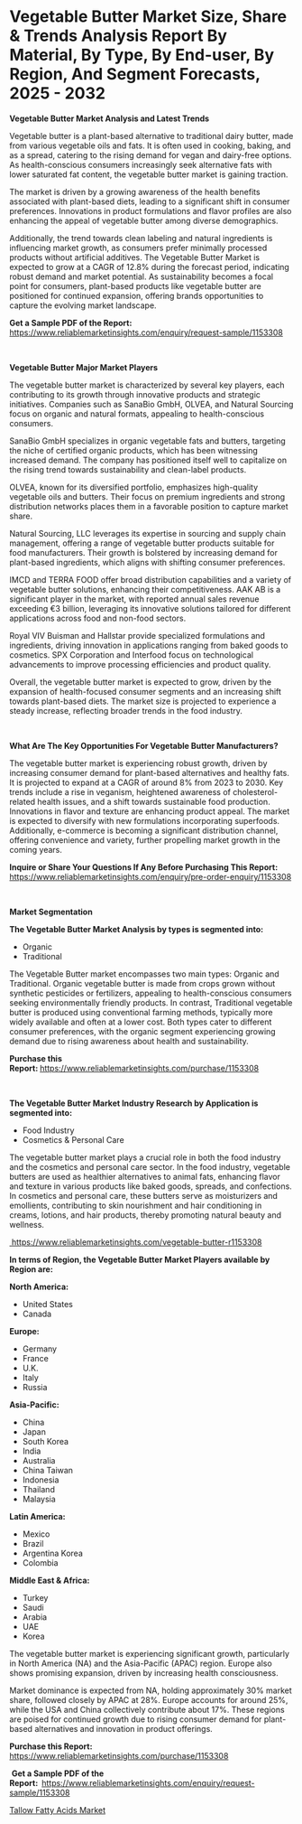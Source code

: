 <p><h1>Vegetable Butter Market Size, Share & Trends Analysis Report By Material, By Type, By End-user, By Region, And Segment Forecasts, 2025 - 2032</h1></p><p><strong>Vegetable Butter Market Analysis and Latest Trends</strong></p>
<p><p>Vegetable butter is a plant-based alternative to traditional dairy butter, made from various vegetable oils and fats. It is often used in cooking, baking, and as a spread, catering to the rising demand for vegan and dairy-free options. As health-conscious consumers increasingly seek alternative fats with lower saturated fat content, the vegetable butter market is gaining traction. </p><p>The market is driven by a growing awareness of the health benefits associated with plant-based diets, leading to a significant shift in consumer preferences. Innovations in product formulations and flavor profiles are also enhancing the appeal of vegetable butter among diverse demographics. </p><p>Additionally, the trend towards clean labeling and natural ingredients is influencing market growth, as consumers prefer minimally processed products without artificial additives. The Vegetable Butter Market is expected to grow at a CAGR of 12.8% during the forecast period, indicating robust demand and market potential. As sustainability becomes a focal point for consumers, plant-based products like vegetable butter are positioned for continued expansion, offering brands opportunities to capture the evolving market landscape.</p></p>
<p><strong>Get a Sample PDF of the Report:&nbsp;</strong> <a href="https://www.reliablemarketinsights.com/enquiry/request-sample/1153308?utm_campaign=2292&utm_medium=2&utm_source=Github&utm_content=ia&utm_term=14022025&utm_id=vegetable-butter">https://www.reliablemarketinsights.com/enquiry/request-sample/1153308</a></p>
<p>&nbsp;</p>
<p><strong>Vegetable Butter Major Market Players</strong></p>
<p><p>The vegetable butter market is characterized by several key players, each contributing to its growth through innovative products and strategic initiatives. Companies such as SanaBio GmbH, OLVEA, and Natural Sourcing focus on organic and natural formats, appealing to health-conscious consumers. </p><p>SanaBio GmbH specializes in organic vegetable fats and butters, targeting the niche of certified organic products, which has been witnessing increased demand. The company has positioned itself well to capitalize on the rising trend towards sustainability and clean-label products. </p><p>OLVEA, known for its diversified portfolio, emphasizes high-quality vegetable oils and butters. Their focus on premium ingredients and strong distribution networks places them in a favorable position to capture market share. </p><p>Natural Sourcing, LLC leverages its expertise in sourcing and supply chain management, offering a range of vegetable butter products suitable for food manufacturers. Their growth is bolstered by increasing demand for plant-based ingredients, which aligns with shifting consumer preferences.</p><p>IMCD and TERRA FOOD offer broad distribution capabilities and a variety of vegetable butter solutions, enhancing their competitiveness. AAK AB is a significant player in the market, with reported annual sales revenue exceeding €3 billion, leveraging its innovative solutions tailored for different applications across food and non-food sectors.</p><p>Royal VIV Buisman and Hallstar provide specialized formulations and ingredients, driving innovation in applications ranging from baked goods to cosmetics. SPX Corporation and Interfood focus on technological advancements to improve processing efficiencies and product quality.</p><p>Overall, the vegetable butter market is expected to grow, driven by the expansion of health-focused consumer segments and an increasing shift towards plant-based diets. The market size is projected to experience a steady increase, reflecting broader trends in the food industry.</p></p>
<p>&nbsp;</p>
<p><strong>What Are The Key Opportunities For Vegetable Butter Manufacturers?</strong></p>
<p><p>The vegetable butter market is experiencing robust growth, driven by increasing consumer demand for plant-based alternatives and healthy fats. It is projected to expand at a CAGR of around 8% from 2023 to 2030. Key trends include a rise in veganism, heightened awareness of cholesterol-related health issues, and a shift towards sustainable food production. Innovations in flavor and texture are enhancing product appeal. The market is expected to diversify with new formulations incorporating superfoods. Additionally, e-commerce is becoming a significant distribution channel, offering convenience and variety, further propelling market growth in the coming years.</p></p>
<p><strong>Inquire or Share Your Questions If Any Before Purchasing This Report:</strong> <a href="https://www.reliablemarketinsights.com/enquiry/pre-order-enquiry/1153308?utm_campaign=2292&utm_medium=2&utm_source=Github&utm_content=ia&utm_term=14022025&utm_id=vegetable-butter">https://www.reliablemarketinsights.com/enquiry/pre-order-enquiry/1153308</a></p>
<p>&nbsp;</p>
<p><strong>Market Segmentation</strong></p>
<p><strong>The Vegetable Butter Market Analysis by types is segmented into:</strong></p>
<p><ul><li>Organic</li><li>Traditional</li></ul></p>
<p><p>The Vegetable Butter market encompasses two main types: Organic and Traditional. Organic vegetable butter is made from crops grown without synthetic pesticides or fertilizers, appealing to health-conscious consumers seeking environmentally friendly products. In contrast, Traditional vegetable butter is produced using conventional farming methods, typically more widely available and often at a lower cost. Both types cater to different consumer preferences, with the organic segment experiencing growing demand due to rising awareness about health and sustainability.</p></p>
<p><strong>Purchase this Report:&nbsp;</strong><a href="https://www.reliablemarketinsights.com/purchase/1153308?utm_campaign=2292&utm_medium=2&utm_source=Github&utm_content=ia&utm_term=14022025&utm_id=vegetable-butter">https://www.reliablemarketinsights.com/purchase/1153308</a></p>
<p>&nbsp;</p>
<p><strong>The Vegetable Butter Market Industry Research by Application is segmented into:</strong></p>
<p><ul><li>Food Industry</li><li>Cosmetics & Personal Care</li></ul></p>
<p><p>The vegetable butter market plays a crucial role in both the food industry and the cosmetics and personal care sector. In the food industry, vegetable butters are used as healthier alternatives to animal fats, enhancing flavor and texture in various products like baked goods, spreads, and confections. In cosmetics and personal care, these butters serve as moisturizers and emollients, contributing to skin nourishment and hair conditioning in creams, lotions, and hair products, thereby promoting natural beauty and wellness.</p></p>
<p><a href="https://www.reliablemarketinsights.com/vegetable-butter-r1153308?utm_campaign=2292&utm_medium=2&utm_source=Github&utm_content=ia&utm_term=14022025&utm_id=vegetable-butter">&nbsp;https://www.reliablemarketinsights.com/vegetable-butter-r1153308</a></p>
<p><strong>In terms of Region, the Vegetable Butter Market Players available by Region are:</strong></p>
<p>
    <p> <strong> North America: </strong>
        <ul>
            <li>United States</li>
            <li>Canada</li>
        </ul>
        </p> 
    <p> <strong> Europe: </strong>
        <ul>
            <li>Germany</li>
            <li>France</li>
            <li>U.K.</li>
            <li>Italy</li>
            <li>Russia</li>
        </ul>
        </p> 
    <p> <strong> Asia-Pacific: </strong>
        <ul>
            <li>China</li>
            <li>Japan</li>
            <li>South Korea</li>
            <li>India</li>
            <li>Australia</li>
            <li>China Taiwan</li>
            <li>Indonesia</li>
            <li>Thailand</li>
            <li>Malaysia</li>
        </ul>
        </p> 
    <p> <strong> Latin America: </strong>
        <ul>
            <li>Mexico</li>
            <li>Brazil</li>
            <li>Argentina Korea</li>
            <li>Colombia</li>
        </ul>
        </p> 
    <p> <strong> Middle East & Africa: </strong>
        <ul>
            <li>Turkey</li>
            <li>Saudi</li>
            <li>Arabia</li>
            <li>UAE</li>
            <li>Korea</li>
        </ul>
    </p>
    </p>
<p><p>The vegetable butter market is experiencing significant growth, particularly in North America (NA) and the Asia-Pacific (APAC) region. Europe also shows promising expansion, driven by increasing health consciousness. </p><p>Market dominance is expected from NA, holding approximately 30% market share, followed closely by APAC at 28%. Europe accounts for around 25%, while the USA and China collectively contribute about 17%. These regions are poised for continued growth due to rising consumer demand for plant-based alternatives and innovation in product offerings.</p></p>
<p><strong>Purchase this Report: </strong><a href="https://www.reliablemarketinsights.com/purchase/1153308?utm_campaign=2292&utm_medium=2&utm_source=Github&utm_content=ia&utm_term=14022025&utm_id=vegetable-butter">https://www.reliablemarketinsights.com/purchase/1153308</a></p>
<p>&nbsp;<strong>Get a Sample PDF of the Report:&nbsp;&nbsp;</strong><a href="https://www.reliablemarketinsights.com/enquiry/request-sample/1153308?utm_campaign=2292&utm_medium=2&utm_source=Github&utm_content=ia&utm_term=14022025&utm_id=vegetable-butter">https://www.reliablemarketinsights.com/enquiry/request-sample/1153308</a></p>
<p><strong></strong></p>
<p><p><a href="https://github.com/alberthagorsuch/Market-Research-Report-List-1/blob/main/tallow-fatty-acids-market.md?utm_campaign=2292&utm_medium=2&utm_source=Github&utm_content=ia&utm_term=14022025&utm_id=vegetable-butter">Tallow Fatty Acids Market</a></p></p>